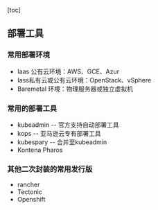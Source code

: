 [toc]

## 部署工具

### 常用部署环境

- Iaas 公有云环境：AWS、GCE、Azur
- Iass私有云或公有云环境：OpenStack、vSphere
- Baremetal 环境：物理服务器或独立虚拟机

### 常用的部署工具

- kubeadmin		-- 官方支持自动部署工具
- kops                    -- 亚马逊云专有部署工具
- kubespary          -- 合并至kubeadmin
- Kontena Pharos

### 其他二次封装的常用发行版

- rancher
- Tectonic
- Openshift







